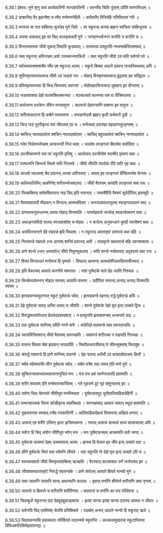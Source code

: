 6.36.1
ईश्वरः:
मुने शृणु कथं कार्यकारिणी स्पन्दशालिनी ।
पतन्तीव चितिः पुंसाम् उपैति मरणाभिधाम् ॥


6.36.2
प्राक्तनैस् तैर् इहान्यैश् च स्वैर् मनोमननेहितैः ।
कर्मवातैर् विचित्रेहैः परिपीवरतां गतैः ॥


6.36.3
मनस्त्वं या गता शक्तिस् सुजडेव मुने चितेः ।
सा स्फुरत्य् अनया ब्रह्मन् स्वचिता साक्षिभूतया ॥


6.36.4
अस्याः प्रसादाद् इह सा चित् कलङ्कवती मुने ।
जगद्गन्धर्वनगरं करोति न करोति च ॥


6.36.5
विनात्मसत्तया जीवो मूकस् तिष्ठति कुड्यवत् ।
तत्सत्तया प्रस्फुरति नभस्सम्प्रेरिताश्मवत् ॥


6.36.6
यथा स्फुरत्य् अतिजडम् अयो ऽयस्कान्तसन्निधौ ।
तथा स्फुरति जीवो ऽयं सति सर्वगते परे ॥


6.36.7
सर्वस्थयात्मशक्त्यैव जीव एष स्फुरत्य् अलम् ।
मकुरो बिम्बम् आदत्ते द्रव्यान् नान्तस्स्थिताद् अपि ॥


6.36.8
सुविस्मृतस्वभावत्वाच् जीवो ऽयं जडतां गतः ।
मोहाद् विस्मृतभावत्वाच् छूद्रताम् इव सद्द्विजः ॥


6.36.9
प्रविस्मृतस्वभावा हि चिच् चित्तत्वम् उपागता ।
मोहोपहतचित्तत्वात् सुमहान् इव दीनताम् ॥


6.36.10
जडयावशया देहो वातशक्तिसमानया ।
सञ्चाल्यते कलनया पत्त्रं वा वीचिमालया ॥


6.36.11
कर्मात्मना वराकेण जीवेन मनसामुना ।
चाल्यन्ते देहयन्त्राणि पाषाणा इव वायुना ॥


6.36.12
शरीरशकटानां हि कर्षणे परमात्मना ।
मनःप्राणोदयौ ब्रह्मन् कृतौ कर्मकरौ दृढौ ॥


6.36.13
चिज् जडं तूररीकृत्य रूपं जीवत्वम् एव च ।
मनोरथम् उपारुह्य वहत्प्राणतुरङ्गमम् ॥


6.36.14
क्वचिज् जातपदार्थत्वं क्वचिन् नष्टपदार्थताम् ।
क्वचिद् बहुपदार्थत्वं क्वचिन् नानापदार्थतां ॥


6.36.15
गतेव भिन्नेवास्तेच्छम् अत्यजन्ती निजं पदम् ।
जलतेव तरङ्गत्वं सैवासेव सदोदिता ॥


6.36.16
उपजीव्यात्मनो रूपं परं स्फुरति वृत्तिषु ।
आलोकम् उपजीव्येमं रूपश्रीर् द्रव्यगा यथा ॥


6.36.17
परमात्मनि चित्तत्त्वे स्थिते सति निरामये ।
जीवो जीवति सालोकं दीपे सति गृहं यथा ॥


6.36.18
आधयो व्याधयश् चैव प्रयान्त्य् अस्याः प्रपीनताम् ।
अपाम् इव तरङ्गत्वं वीचित्वस्येव फेनता ॥


6.36.19
आधिव्याधिभिर् आकीर्णश् शरीराम्भोजषट्पदः ।
जीवो वैवश्यम् आयाति तरङ्गत्वं यथा पयः ॥


6.36.20
चिच्छक्तिस् सर्वशक्तित्वान् नाहं चिद् इति भावनात् ।
स्ववशैवैति वैवश्यं सूर्यदीप्तिर् इवाम्बुदैः ॥


6.36.21
वैवश्याशावती मौढ्यान् न विन्दत्य् आत्मसंविदम् ।
घनजाड्यपराभूतस् स्वाङ्गावदलनं यथा ॥


6.36.22
प्राणवाय्वनुसन्धानम् अस्या मोहाद् विनश्यति ।
घनमोहवतो जन्तोस् स्वकार्यस्मरणं यथा ॥


6.36.23
अथाङ्गसंविदो वातस् स्पन्दशक्तेश् च मोहतः ।
न करोत्य् अनुसन्धानं कुष्ठी स्पन्दैषणं यथा ॥


6.36.24
असंवित्स्पन्दने देहे पद्मपत्त्रं हृदि स्थितम् ।
न स्फुरत्य् अपरामृष्टं दारुपत्त्रं यथा बहिः ॥


6.36.25
निस्स्पन्दे पद्मपत्त्रे ऽन्तः प्राणाश् शान्तिं प्रयान्त्य् अमी ।
तालवृन्ते यथास्पन्दे बहिः पवनशक्तयः ॥


6.36.26
प्राणे शान्ते ऽन्तर् अस्पर्शाज् जीवो निपुणमूकताम् ।
याति शान्ते नभोवायाव् अदृश्यत्वं यथा रजः ॥


6.36.27
विरथं विगताधारं मनोमात्रं हि दृश्यते ।
तिष्ठत्य् आत्मन्य् अलब्धोर्वीजलादितरुबीजवत् ॥


6.36.28
इति वैकल्यम् आयाते करणौघे समन्ततः ।
नाशं पुर्यष्टके याते देहः पतति निश्चलः ॥


6.36.29
चिच्चेत्यचेतनान् मोहात् स्पन्दम् आयाति वासना ।
उदीरिता स्मरत्य् अन्यद् अन्यद् विस्मरति स्वयम् ॥


6.36.30
हृत्पद्मयन्त्रस्फुरणात् स्फुटं पुर्यष्टकं भवेत् ।
हृत्पद्मयन्त्रे वहनाद् रुद्धे पुर्यष्टकं क्षयि ॥


6.36.31
देहे पुर्यष्टकं यावद् अस्ति तावत् स जीवति ।
शान्ते पुर्यष्टके देहो मृत इत्य् उच्यते द्विज ॥


6.36.32
विरुद्धमलसंरोधाच् छेदभेददशावशात् ।
न प्रस्फुरति हृत्पद्मयन्त्रम् अभ्यन्तरे यदा ॥


6.36.33
तदा पुर्यष्टकं शान्तिम् उपैति गगने शनैः ।
संरोधिते वातयन्त्रे यथा पवनसन्ततिः ॥


6.36.34
स्वासंवित्तिवशाज् जीवो वैवश्यम् उपगच्छति ।
पद्मयन्त्रं शरीरस्थं न वाहयति निस्सहः ॥


6.36.35
वासना विमला येषां हृदयान् नापसर्पति ।
स्थिरैकरूपजीवास् ते जीवन्मुक्ताश् चिरायुषः ॥


6.36.36
संरुद्धे पद्मयन्त्रे हि प्राणे शान्तिम् उपागते ।
देहः पतत्य् अधैर्यो ऽयं काष्ठलोष्टसमः क्षितौ ॥


6.36.37
यथैव व्योममरुति लीनं पुर्यष्टकं भवेत् ।
तथैव तत्रैव तदा लयम् एति मनो मुने ॥


6.36.38
सुचिराभ्यस्तभावस्थवासनानुचितं मनः ।
यत्र तत्र भ्रमं स्वर्गनरकादिं प्रपश्यति ॥


6.36.39
शरीरं शवताम् एति मनोमारुतवर्जितम् ।
गते गृहजने दूरं गृहं संशून्यताम् इव ॥


6.36.40
सर्वगा चिच् चेतनतो जीवीभूय मनस्स्थिता ।
पुर्यष्टकवपुर् भूत्वैवातिवाहिकदेहिनी ॥


6.36.41
तन्मात्रपञ्चकं चित्त्वं क्रोडीकृत्य व्यवस्थिता ।
स्वप्नभ्रमवद् आकारं भावात् स्थूलं प्रपश्यति ॥


6.36.42
दृढभावनया पश्चात् तत्रैव रसशालिनी ।
आतिवाहिकदेहत्वं विस्मरत्य् अखिलं क्षणात् ॥


6.36.43
असत्य् एव शरीरे ऽस्मिन् कृता कृत्रिमभावना ।
नयत्य् असत्यं सत्यत्वं सत्यं चासत्यताम् अपि ॥


6.36.44
सर्वगा हि चिद् अंशेन जीवीभूय भवेन् मनः ।
मनः पुर्यष्टकरथम् आक्रामति ततो जगत् ॥


6.36.45
पुर्यष्टकं वातमयं देहम् उत्थापयत्य् अलम् ।
हृत्स्थं हि वेताल इव जीव इत्य् उच्यते तदा ॥


6.36.46
क्षीणे पुर्यष्टके चित्तं यदा व्योमनि लीयते ।
तदा स्फुरति नो देहो मृत इत्य् उच्यते ऽपि च ॥


6.36.47
स्वभाववशतो जीवो विस्मृत्याशक्तिम् ऋच्छति ।
वैरस्यात् कालवशतः पर्णं जर्जरताम् इव ॥


6.36.48
जीवशक्त्यापरामृष्टे निरुद्धे पद्मयन्त्रके ।
प्राणे संरोधम् आयाते म्रियते मानवो मुने ॥


6.36.49
यथा जातानि जातानि तान्य् अथान्यानि कालतः ।
वृक्षात् पर्णानि शीर्यन्ते शरीराणि तथा नृणाम् ॥


6.36.50
जायन्ते च म्रियन्ते च शरीराणि शरीरिणाम् ।
पादपानां च पर्णानि का तत्र परिदेवना ॥


6.36.51
चिदम्बुधौ स्फुरन्त्य् एता देहबुद्बुदपङ्क्तयः ।
इतश् चान्या इतश् चान्या एतास्व् आस्था न धीमतः ॥


6.36.52
सर्वगापि चिद् एतस्मिंश् चेतसि प्रतिबिम्बते ।
पदार्थम् अन्तर् आदत्ते नान्यो हि मकुराद् ऋते ॥


6.36.53
चिदमलनभसि प्रसन्नरूपाः परिवितते तदतन्मये स्फुरन्ति ।
कलकलमुखरास् स्फुटाभिरामा विविधशरीरविमोहतापनद्यः ॥

